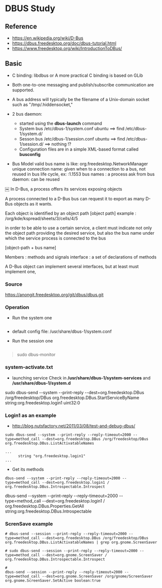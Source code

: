 
# DBUS Study

## Reference
- https://en.wikipedia.org/wiki/D-Bus
- https://dbus.freedesktop.org/doc/dbus-tutorial.html
- https://www.freedesktop.org/wiki/IntroductionToDBus/


## Basic

- C binding: libdbus or A more practical C binding is based on GLib

-  Both one-to-one messaging and publish/subscribe communication are supported.

- A bus address will typically be the filename of a Unix-domain socket such as "/tmp/.hiddensocket,"

- 2 bus daemon:
    - started using the **dbus-launch** command
    - System bus
        /etc/dbus-1/system.conf
        ubuntu ==> find  /etc/dbus-1/system.d/
    - Sesson bus
        /etc/dbus-1/session.conf
        ubuntu ==> find  /etc/dbus-1/session.d/  ==> nothing !?
    - Configuration files are in a simple XML-based format called **busconfig**

- Bus Model 
    valid bus name is like:  org.freedesktop.NetworkManager
    unique connection name: given when to a connection to a bus, not reused in bus life cycle, ex: :1.1553
    bus names : a process ask from bus daemon: can be reused


     
￼
In D-Bus, a process offers its services exposing objects


A process connected to a D-Bus bus can request it to export as many D-Bus objects as it wants.

Each object is identified by an object path
[object path] example : /org/kde/kspread/sheets/3/cells/4/5

 in order to be able to use a certain service, a client must indicate not only the object path providing the desired service, but also the bus name under which the service process is connected to the bus

 [object-path + bus name]

Members : methods and signals
interface : a set of declarations of methods

 A D-Bus object can implement several interfaces, but at least must implement one, 



### Source 

https://anongit.freedesktop.org/git/dbus/dbus.git


### Operation

* Run the system one  
``` /usr/bin/dbus-daemon --system --address=systemd: --nofork --nopidfile --systemd-activation
```
   
   - default config file: /usr/share/dbus-1/system.conf
  

- Run the session one   

``` /usr/share/dbus-1/session.conf
```

  > sudo dbus-monitor


### system-activate.txt

- launching service 
  Check in **/usr/share/dbus-1/system-services**
  and  **/usr/share/dbus-1/system.d**


sudo dbus-send --system --print-reply --dest=org.freedesktop.DBus /org/freedesktop/DBus org.freedesktop.DBus.StartServiceByName string:org.freedesktop.login1 uint32:0





###  Login1 as an example
- http://blog.nutsfactory.net/2011/03/08/test-and-debug-dbus/


```
sudo dbus-send --system --print-reply --reply-timeout=2000 --type=method_call --dest=org.freedesktop.DBus /org/freedesktop/DBus  org.freedesktop.DBus.ListActivatableNames

...
      string "org.freedesktop.login1"
...

```

- Get its methods 

```
dbus-send --system --print-reply --reply-timeout=2000 --type=method_call --dest=org.freedesktop.login1 / org.freedesktop.DBus.Introspectable.Introspect

```
 dbus-send --system --print-reply --reply-timeout=2000 --type=method_call --dest=org.freedesktop.login1 / org.freedesktop.DBus.Properties.GetAll string:org.freedesktop.DBus.Introspectable



### ScrenSave example

```
# dbus-send --session --print-reply --reply-timeout=2000 --type=method_call --dest=org.freedesktop.DBus /org/freedesktop/DBus  org.freedesktop.DBus.ListActivatableNames | grep org.gnome.ScreenSaver

# sudo dbus-send --session --print-reply --reply-timeout=2000 --type=method_call --dest=org.gnome.ScreenSaver / org.freedesktop.DBus.Introspectable.Introspect

# 
dbus-send --session --print-reply --reply-timeout=2000 --type=method_call --dest=org.gnome.ScreenSaver /org/gnome/ScreenSaver org.gnome.ScreenSaver.SetActive boolean:true

```






